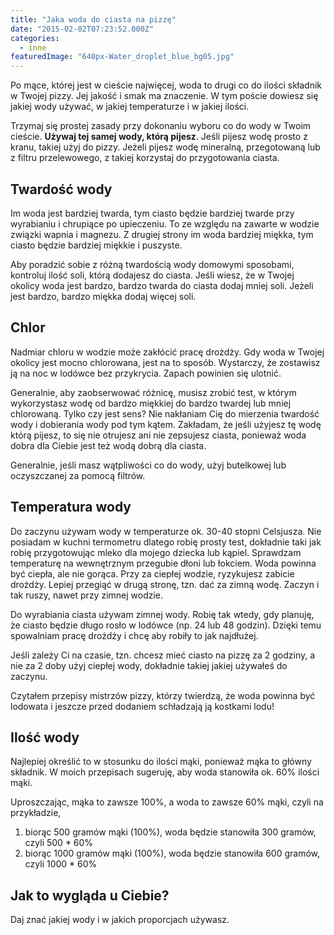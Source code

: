```yaml
---
title: "Jaka woda do ciasta na pizzę"
date: "2015-02-02T07:23:52.000Z"
categories: 
  - inne
featuredImage: "640px-Water_droplet_blue_bg05.jpg"
---
```


Po mące, której jest w cieście najwięcej, woda to drugi co do ilości składnik w Twojej pizzy. Jej jakość i smak ma znaczenie. W tym poście dowiesz się jakiej wody używać, w jakiej temperaturze i w jakiej ilości.

Trzymaj się prostej zasady przy dokonaniu wyboru co do wody w Twoim cieście. **Używaj tej samej wody, którą pijesz**. Jeśli pijesz wodę prosto z kranu, takiej użyj do pizzy. Jeżeli pijesz wodę mineralną, przegotowaną lub z filtru przelewowego, z takiej korzystaj do przygotowania ciasta.

## Twardość wody

Im woda jest bardziej twarda, tym ciasto będzie bardziej twarde przy wyrabianiu i chrupiące po upieczeniu. To ze względu na zawarte w wodzie związki wapnia i magnezu. Z drugiej strony im woda bardziej miękka, tym ciasto będzie bardziej miękkie i puszyste.

Aby poradzić sobie z różną twardością wody domowymi sposobami, kontroluj ilość soli, którą dodajesz do ciasta. Jeśli wiesz, że w Twojej okolicy woda jest bardzo, bardzo twarda do ciasta dodaj mniej soli. Jeżeli jest bardzo, bardzo miękka dodaj więcej soli.

## Chlor

Nadmiar chloru w wodzie może zakłócić pracę drożdży. Gdy woda w Twojej okolicy jest mocno chlorowana, jest na to sposób. Wystarczy, że zostawisz ją na noc w lodówce bez przykrycia. Zapach powinien się ulotnić.

Generalnie, aby zaobserwować różnicę, musisz zrobić test, w którym wykorzystasz wodę od bardzo miękkiej do bardzo twardej lub mniej chlorowaną. Tylko czy jest sens? Nie nakłaniam Cię do mierzenia twardość wody i dobierania wody pod tym kątem. Zakładam, że jeśli użyjesz tę wodę którą pijesz, to się nie otrujesz ani nie zepsujesz ciasta, ponieważ woda dobra dla Ciebie jest też wodą dobrą dla ciasta.

Generalnie, jeśli masz wątpliwości co do wody, użyj butelkowej lub oczyszczanej za pomocą filtrów.

## Temperatura wody

Do zaczynu używam wody w temperaturze ok. 30-40 stopni Celsjusza. Nie posiadam w kuchni termometru dlatego robię prosty test, dokładnie taki jak robię przygotowując mleko dla mojego dziecka lub kąpiel. Sprawdzam temperaturę na wewnętrznym przegubie dłoni lub łokciem. Woda powinna być ciepła, ale nie gorąca. Przy za ciepłej wodzie, ryzykujesz zabicie drożdży. Lepiej przegiąć w drugą stronę, tzn. dać za zimną wodę. Zaczyn i tak ruszy, nawet przy zimnej wodzie.

Do wyrabiania ciasta używam zimnej wody. Robię tak wtedy, gdy planuję, że ciasto będzie długo rosło w lodówce (np. 24 lub 48 godzin). Dzięki temu spowalniam pracę drożdży i chcę aby robiły to jak najdłużej.

Jeśli zależy Ci na czasie, tzn. chcesz mieć ciasto na pizzę za 2 godziny, a nie za 2 doby użyj ciepłej wody, dokładnie takiej jakiej używałeś do zaczynu.

Czytałem przepisy mistrzów pizzy, którzy twierdzą, że woda powinna być lodowata i jeszcze przed dodaniem schładzają ją kostkami lodu!

## Ilość wody

Najlepiej określić to w stosunku do ilości mąki, ponieważ mąka to główny składnik. W moich przepisach sugeruję, aby woda stanowiła ok. 60% ilości mąki.

Uproszczając, mąka to zawsze 100%, a woda to zawsze 60% mąki, czyli na przykładzie,

1. biorąc 500 gramów mąki (100%), woda będzie stanowiła 300 gramów, czyli 500 \* 60%
2. biorąc 1000 gramów mąki (100%), woda będzie stanowiła 600 gramów, czyli 1000 \* 60%

## Jak to wygląda u Ciebie?

Daj znać jakiej wody i w jakich proporcjach używasz.
